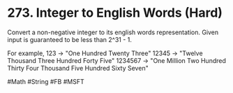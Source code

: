 # 273. Integer to English Words (Hard)

Convert a non-negative integer to its english words representation. Given input is guaranteed to be less than 2^31 - 1.

For example,
123 -> "One Hundred Twenty Three"
12345 -> "Twelve Thousand Three Hundred Forty Five"
1234567 -> "One Million Two Hundred Thirty Four Thousand Five Hundred Sixty Seven"

#Math #String
#FB #MSFT
